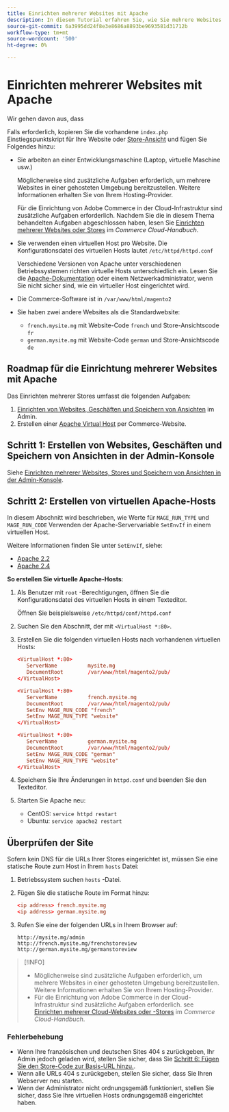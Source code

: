 ```yaml
---
title: Einrichten mehrerer Websites mit Apache
description: In diesem Tutorial erfahren Sie, wie Sie mehrere Websites mit Apache einrichten.
source-git-commit: 6a3995dd24f8e3e8686a8893be9693581d31712b
workflow-type: tm+mt
source-wordcount: '500'
ht-degree: 0%

---
```



# Einrichten mehrerer Websites mit Apache

Wir gehen davon aus, dass

Falls erforderlich, kopieren Sie die vorhandene `index.php` Einstiegspunktskript für Ihre Website oder [Store-Ansicht](https://glossary.magento.com/store-view) und fügen Sie Folgendes hinzu:

- Sie arbeiten an einer Entwicklungsmaschine (Laptop, virtuelle Maschine usw.)

   Möglicherweise sind zusätzliche Aufgaben erforderlich, um mehrere Websites in einer gehosteten Umgebung bereitzustellen. Weitere Informationen erhalten Sie von Ihrem Hosting-Provider.

   Für die Einrichtung von Adobe Commerce in der Cloud-Infrastruktur sind zusätzliche Aufgaben erforderlich. Nachdem Sie die in diesem Thema behandelten Aufgaben abgeschlossen haben, lesen Sie [Einrichten mehrerer Websites oder Stores](https://devdocs.magento.com/cloud/project/project-multi-sites.html) im _Commerce Cloud-Handbuch_.

- Sie verwenden einen virtuellen Host pro Website. Die Konfigurationsdatei des virtuellen Hosts lautet `/etc/httpd/httpd.conf`

   Verschiedene Versionen von Apache unter verschiedenen Betriebssystemen richten virtuelle Hosts unterschiedlich ein. Lesen Sie die [Apache-Dokumentation](https://httpd.apache.org/docs/2.4/vhosts) oder einem Netzwerkadministrator, wenn Sie nicht sicher sind, wie ein virtueller Host eingerichtet wird.

- Die Commerce-Software ist in `/var/www/html/magento2`
- Sie haben zwei andere Websites als die Standardwebsite:

   - `french.mysite.mg` mit Website-Code `french` und Store-Ansichtscode `fr`
   - `german.mysite.mg` mit Website-Code `german` und Store-Ansichtscode `de`

## Roadmap für die Einrichtung mehrerer Websites mit Apache

Das Einrichten mehrerer Stores umfasst die folgenden Aufgaben:

1. [Einrichten von Websites, Geschäften und Speichern von Ansichten](ms-admin.md) im Admin.
1. Erstellen einer [Apache Virtual Host](#step-2-create-apache-virtual-hosts) per Commerce-Website.

## Schritt 1: Erstellen von Websites, Geschäften und Speichern von Ansichten in der Admin-Konsole

Siehe [Einrichten mehrerer Websites, Stores und Speichern von Ansichten in der Admin-Konsole](ms-admin.md).

## Schritt 2: Erstellen von virtuellen Apache-Hosts

In diesem Abschnitt wird beschrieben, wie Werte für `MAGE_RUN_TYPE` und `MAGE_RUN_CODE` Verwenden der Apache-Servervariable `SetEnvIf` in einem virtuellen Host.

Weitere Informationen finden Sie unter `SetEnvIf`, siehe:

- [Apache 2.2](https://httpd.apache.org/docs/2.2/mod/mod_setenvif.html)
- [Apache 2.4](https://httpd.apache.org/docs/2.4/mod/mod_setenvif.html)

**So erstellen Sie virtuelle Apache-Hosts**:

1. Als Benutzer mit `root` -Berechtigungen, öffnen Sie die Konfigurationsdatei des virtuellen Hosts in einem Texteditor.

   Öffnen Sie beispielsweise `/etc/httpd/conf/httpd.conf`

1. Suchen Sie den Abschnitt, der mit `<VirtualHost *:80>`.
1. Erstellen Sie die folgenden virtuellen Hosts nach vorhandenen virtuellen Hosts:

   ```conf
   <VirtualHost *:80>
      ServerName          mysite.mg
      DocumentRoot        /var/www/html/magento2/pub/
   </VirtualHost>
   
   <VirtualHost *:80>
      ServerName          french.mysite.mg
      DocumentRoot        /var/www/html/magento2/pub/
      SetEnv MAGE_RUN_CODE "french"
      SetEnv MAGE_RUN_TYPE "website"
   </VirtualHost>
   
   <VirtualHost *:80>
      ServerName          german.mysite.mg
      DocumentRoot        /var/www/html/magento2/pub/
      SetEnv MAGE_RUN_CODE "german"
      SetEnv MAGE_RUN_TYPE "website"
   </VirtualHost>
   ```

1. Speichern Sie Ihre Änderungen in `httpd.conf` und beenden Sie den Texteditor.
1. Starten Sie Apache neu:

   - CentOS: `service httpd restart`
   - Ubuntu: `service apache2 restart`

## Überprüfen der Site

Sofern kein DNS für die URLs Ihrer Stores eingerichtet ist, müssen Sie eine statische Route zum Host in Ihrem `hosts` Datei:

1. Betriebssystem suchen `hosts` -Datei.
1. Fügen Sie die statische Route im Format hinzu:

   ```conf
   <ip address> french.mysite.mg
   <ip address> german.mysite.mg
   ```

1. Rufen Sie eine der folgenden URLs in Ihrem Browser auf:

   ```http
   http://mysite.mg/admin
   http://french.mysite.mg/frenchstoreview
   http://german.mysite.mg/germanstoreview
   ```

>[!INFO]
>
>- Möglicherweise sind zusätzliche Aufgaben erforderlich, um mehrere Websites in einer gehosteten Umgebung bereitzustellen. Weitere Informationen erhalten Sie von Ihrem Hosting-Provider.
>- Für die Einrichtung von Adobe Commerce in der Cloud-Infrastruktur sind zusätzliche Aufgaben erforderlich. see [Einrichten mehrerer Cloud-Websites oder -Stores](https://devdocs.magento.com/cloud/project/project-multi-sites.html) im _Commerce Cloud-Handbuch_.


### Fehlerbehebung

- Wenn Ihre französischen und deutschen Sites 404 s zurückgeben, Ihr Admin jedoch geladen wird, stellen Sie sicher, dass Sie [Schritt 6: Fügen Sie den Store-Code zur Basis-URL hinzu.](ms-admin.md#step-6-add-the-store-code-to-the-base-url).
- Wenn alle URLs 404 s zurückgeben, stellen Sie sicher, dass Sie Ihren Webserver neu starten.
- Wenn der Administrator nicht ordnungsgemäß funktioniert, stellen Sie sicher, dass Sie Ihre virtuellen Hosts ordnungsgemäß eingerichtet haben.
